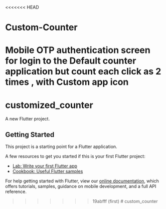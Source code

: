 <<<<<<< HEAD
# Custom-Counter
Mobile OTP authentication screen for login to the Default counter application but count each click as 2 times , with Custom app icon
=======
# customized_counter

A new Flutter project.

## Getting Started

This project is a starting point for a Flutter application.

A few resources to get you started if this is your first Flutter project:

- [Lab: Write your first Flutter app](https://flutter.dev/docs/get-started/codelab)
- [Cookbook: Useful Flutter samples](https://flutter.dev/docs/cookbook)

For help getting started with Flutter, view our
[online documentation](https://flutter.dev/docs), which offers tutorials,
samples, guidance on mobile development, and a full API reference.
>>>>>>> 19abfff (first)
#   c u s t o m _ c o u n t e r  
 